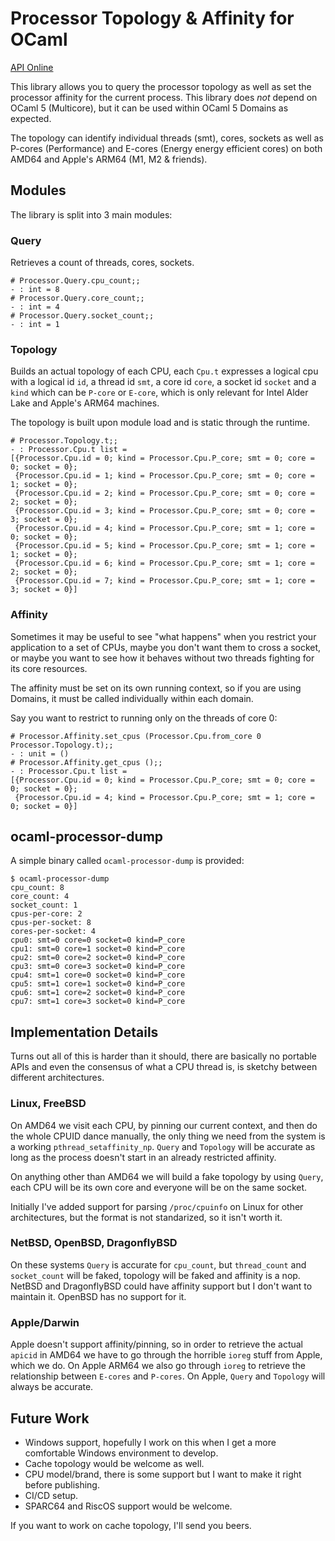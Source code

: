 # Processor Topology & Affinity for OCaml

[API Online](https://haesbaert.github.io/ocaml-processor/)

This library allows you to query the processor topology as well as set
the processor affinity for the current process. This library does
*not* depend on OCaml 5 (Multicore), but it can be used within OCaml 5
Domains as expected.

The topology can identify individual threads (smt), cores, sockets as
well as P-cores (Performance) and E-cores (Energy energy efficient
cores) on both AMD64 and Apple's ARM64 (M1, M2 & friends).

## Modules

The library is split into 3 main modules:

### Query

Retrieves a count of threads, cores, sockets.

```console
# Processor.Query.cpu_count;;
- : int = 8
# Processor.Query.core_count;;
- : int = 4
# Processor.Query.socket_count;;
- : int = 1
```

### Topology

Builds an actual topology of each CPU, each `Cpu.t` expresses a
logical cpu with a logical id `id`, a thread id `smt`, a core id
`core`, a socket id `socket` and a `kind` which can be `P-core` or
`E-core`, which is only relevant for Intel Alder Lake and Apple's
ARM64 machines.

The topology is built upon module load and is static through the runtime.

```console
# Processor.Topology.t;;
- : Processor.Cpu.t list =
[{Processor.Cpu.id = 0; kind = Processor.Cpu.P_core; smt = 0; core = 0; socket = 0};
 {Processor.Cpu.id = 1; kind = Processor.Cpu.P_core; smt = 0; core = 1; socket = 0};
 {Processor.Cpu.id = 2; kind = Processor.Cpu.P_core; smt = 0; core = 2; socket = 0};
 {Processor.Cpu.id = 3; kind = Processor.Cpu.P_core; smt = 0; core = 3; socket = 0};
 {Processor.Cpu.id = 4; kind = Processor.Cpu.P_core; smt = 1; core = 0; socket = 0};
 {Processor.Cpu.id = 5; kind = Processor.Cpu.P_core; smt = 1; core = 1; socket = 0};
 {Processor.Cpu.id = 6; kind = Processor.Cpu.P_core; smt = 1; core = 2; socket = 0};
 {Processor.Cpu.id = 7; kind = Processor.Cpu.P_core; smt = 1; core = 3; socket = 0}]
```

### Affinity

Sometimes it may be useful to see "what happens" when you restrict
your application to a set of CPUs, maybe you don't want them to cross
a socket, or maybe you want to see how it behaves without two threads
fighting for its core resources.

The affinity must be set on its own running context, so if you are
using Domains, it must be called individually within each domain.

Say you want to restrict to running only on the threads of core 0:

```console
# Processor.Affinity.set_cpus (Processor.Cpu.from_core 0 Processor.Topology.t);;
- : unit = ()
# Processor.Affinity.get_cpus ();;
- : Processor.Cpu.t list =
[{Processor.Cpu.id = 0; kind = Processor.Cpu.P_core; smt = 0; core = 0; socket = 0};
 {Processor.Cpu.id = 4; kind = Processor.Cpu.P_core; smt = 1; core = 0; socket = 0}]
```

## ocaml-processor-dump

A simple binary called `ocaml-processor-dump` is provided:

```console
$ ocaml-processor-dump
cpu_count: 8
core_count: 4
socket_count: 1
cpus-per-core: 2
cpus-per-socket: 8
cores-per-socket: 4
cpu0: smt=0 core=0 socket=0 kind=P_core
cpu1: smt=0 core=1 socket=0 kind=P_core
cpu2: smt=0 core=2 socket=0 kind=P_core
cpu3: smt=0 core=3 socket=0 kind=P_core
cpu4: smt=1 core=0 socket=0 kind=P_core
cpu5: smt=1 core=1 socket=0 kind=P_core
cpu6: smt=1 core=2 socket=0 kind=P_core
cpu7: smt=1 core=3 socket=0 kind=P_core
```

## Implementation Details

Turns out all of this is harder than it should, there are basically no
portable APIs and even the consensus of what a CPU thread is, is
sketchy between different architectures.

### Linux, FreeBSD

On AMD64 we visit each CPU, by pinning our current context, and then
do the whole CPUID dance manually, the only thing we need from the
system is a working `pthread_setaffinity_np`. `Query` and `Topology`
will be accurate as long as the process doesn't start in an already
restricted affinity.

On anything other than AMD64 we will build a fake topology by using
`Query`, each CPU will be its own core and everyone will be on the
same socket.

Initially I've added support for parsing `/proc/cpuinfo` on Linux for
other architectures, but the format is not standarized, so it isn't
worth it.

### NetBSD, OpenBSD, DragonflyBSD

On these systems `Query` is accurate for `cpu_count`, but
`thread_count` and `socket_count` will be faked, topology will be
faked and affinity is a nop. NetBSD and DragonflyBSD could have
affinity support but I don't want to maintain it. OpenBSD has no
support for it.

### Apple/Darwin

Apple doesn't support affinity/pinning, so in order to retrieve the
actual `apicid` in AMD64 we have to go through the horrible `ioreg`
stuff from Apple, which we do. On Apple ARM64 we also go through
`ioreg` to retrieve the relationship between `E-cores` and `P-cores`.
On Apple, `Query` and `Topology` will always be accurate.

## Future Work

* Windows support, hopefully I work on this when I get a more
comfortable Windows environment to develop.
* Cache topology would be welcome as well.
* CPU model/brand, there is some support but I want to make it right before
publishing.
* CI/CD setup.
* SPARC64 and RiscOS support would be welcome.

If you want to work on cache topology, I'll send you beers.
